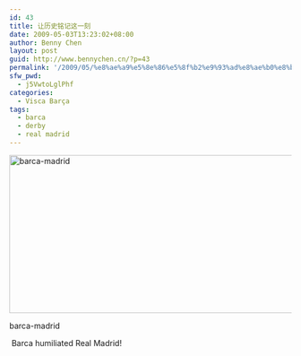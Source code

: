 ```yaml
---
id: 43
title: 让历史铭记这一刻
date: 2009-05-03T13:23:02+08:00
author: Benny Chen
layout: post
guid: http://www.bennychen.cn/?p=43
permalink: '/2009/05/%e8%ae%a9%e5%8e%86%e5%8f%b2%e9%93%ad%e8%ae%b0%e8%bf%99%e4%b8%80%e5%88%bb/'
sfw_pwd:
  - j5VwtoLglPhf
categories:
  - Visca Barça
tags:
  - barca
  - derby
  - real madrid
---
```

<div id="attachment_44" style="max-width: 543px" class="wp-caption alignnone">
  <img class="size-full wp-image-44" title="barca-madrid" src="http://www.bennychen.cn/wp-content/uploads/2009/05/barca-real-madrid.jpg" alt="barca-madrid" width="533" height="282" srcset="http://www.bennychen.cn/wp-content/uploads/2009/05/barca-real-madrid.jpg 533w, http://www.bennychen.cn/wp-content/uploads/2009/05/barca-real-madrid-300x158.jpg 300w, http://www.bennychen.cn/wp-content/uploads/2009/05/barca-real-madrid-500x264.jpg 500w" sizes="(max-width: 533px) 100vw, 533px" />
  
  <p class="wp-caption-text">
    barca-madrid
  </p>
</div>

 Barca humiliated Real Madrid!